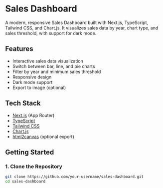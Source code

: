 # Sales Dashboard

A modern, responsive Sales Dashboard built with Next.js, TypeScript, Tailwind CSS, and Chart.js. It visualizes sales data by year, chart type, and sales threshold, with support for dark mode.

## Features

- Interactive sales data visualization
- Switch between bar, line, and pie charts
- Filter by year and minimum sales threshold
- Responsive design
- Dark mode support
- Export to image (optional)

## Tech Stack

- [Next.js](https://nextjs.org/) (App Router)
- [TypeScript](https://www.typescriptlang.org/)
- [Tailwind CSS](https://tailwindcss.com/)
- [Chart.js](https://www.chartjs.org/)
- [html2canvas](https://html2canvas.hertzen.com/) (optional export)

## Getting Started

### 1. Clone the Repository

```bash
git clone https://github.com/your-username/sales-dashboard.git
cd sales-dashboard
